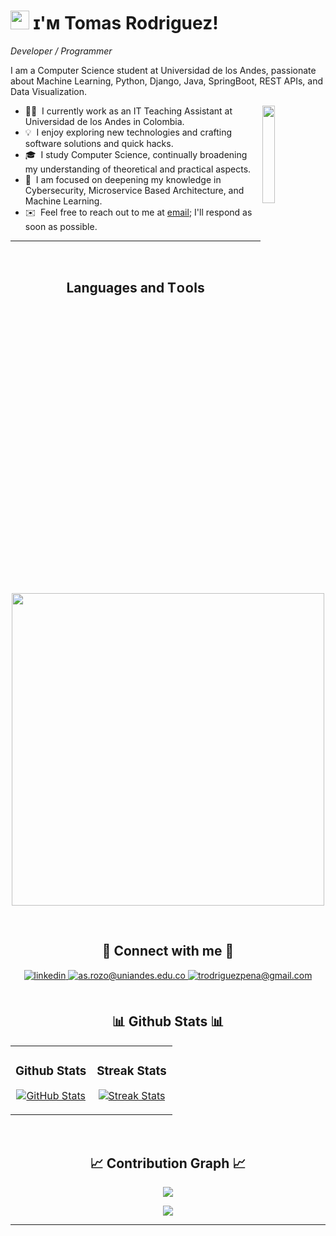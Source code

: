 <!--Banner-->

<!--Header Name-->
# <img src="https://emojis.slackmojis.com/emojis/images/1531849430/4246/blob-sunglasses.gif?1531849430" width="30"/> ɪ'ᴍ Tomas Rodriguez! 
*Developer / Programmer*
<br /> 

<!--Start Intro-->
<p align="left">I am a Computer Science student at Universidad de los Andes, passionate about Machine Learning, Python, Django, Java, SpringBoot, REST APIs, and Data Visualization. </p>
<div>
  <img align="right" width="20%" src="https://media.tenor.com/dHk-LfzHrtwAAAAi/linux-computer.gif">
</div>

- 👨‍💻 &nbsp;I currently work as an IT Teaching Assistant at Universidad de los Andes in Colombia.
- 💡 &nbsp;I enjoy exploring new technologies and crafting software solutions and quick hacks.
- 🎓 &nbsp;I study Computer Science, continually broadening my understanding of theoretical and practical aspects.
- 🌱 &nbsp;I am focused on deepening my knowledge in Cybersecurity, Microservice Based Architecture, and Machine Learning.
- ✉️ &nbsp;Feel free to reach out to me at [email](trodriguezpena@gmail.com); I'll respond as soon as possible.
<!--End Intro-->

---
<br />

<!--Languages and Tools Section-->       
<h2 align="center">Languages and Tᴏᴏls</h2> 
<p align="center">
<img width="500px"  src="https://skillicons.dev/icons?i=py,java,django,spring,postgres,mongo,git,vscode,postman,linux,anaconda,gcp,bash,rabbitmq,md,maven,notion&perline=10"  />
</p>
<br />

<!--Contact Section--> 

<h2 align="center">🤝 Connect with me 🤝 </h2>
<div align="center">
 <a href="https://www.linkedin.com/in/tomasrodriguezpe%C3%B1a/" target="_blank">
<img src=https://img.shields.io/badge/linkedin-%231E77B5.svg?&style=for-the-badge&logo=linkedin&logoColor=white alt=linkedin style="margin-bottom: 5px;" />
</a>

<a href="mailto:t.rodriguezp@uniandes.edu.co" target="_blank">
<img src="https://img.shields.io/badge/Microsoft_Outlook-0078D4?style=for-the-badge&logo=microsoft-outlook&logoColor=white" alt=as.rozo@uniandes.edu.co mail style="margin-bottom: 5px;" />
</a>
  
<a href="mailto:trodriguezpena@gmail.com" target="_blank">
<img src="https://img.shields.io/badge/Gmail-D14836?style=for-the-badge&logo=gmail&logoColor=white" alt=trodriguezpena@gmail.com mail style="margin-bottom: 5px;" />
</a>
</div>

<br />

<!--Github stats Table--> 
<h2 align="center">📊 Github Stats 📊</h2>

<table width="100%">
  <tr>
    <td width="50%">
      <h3 align="center"><strong>Github Stats</strong></h3>
      <p align="center">
        <a href="https://github.com/TrodriTen">
          <img align="center" src="https://github-readme-stats.vercel.app/api?username=TrodriTen&count_private=true&show_icons=true&theme=" alt="GitHub Stats" />
        </a>
      </p>
    </td>
    <td width="50%">
      <h3 align="center"><strong>Streak Stats</strong></h3>
      <p align="center">
        <a href="https://github.com/TrodriTen">
          <img align="center" src="https://streak-stats.demolab.com?user=TrodriTen&theme=" alt="Streak Stats" />
        </a>
      </p>
    </td>
  </tr>
</table>
<br />

<!--Contribution Graph-->
<h2 align="center">📈 Contribution Graph 📈</h2>
<div align="center">
    <img src="https://github-readme-activity-graph.vercel.app/graph?username=TrodriTen&bg_color=ffffff&color=000000&line=c792ea&point=572975&area=true&hide_border=false" border-radius="15">
</div>

<!--Footer--> 
<p align="center">
  <img src="https://capsule-render.vercel.app/api?type=waving&color=gradient&height=65&section=footer"/>
</p>

------
